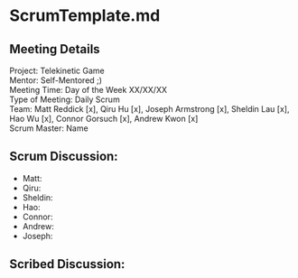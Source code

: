 # ScrumTemplate.md

## Meeting Details  

Project: Telekinetic Game  
Mentor: Self-Mentored ;)  
Meeting Time: Day of the Week XX/XX/XX  
Type of Meeting: Daily Scrum  
Team: Matt Reddick [x], Qiru Hu [x], Joseph Armstrong [x], Sheldin Lau [x], Hao Wu [x], Connor Gorsuch [x], Andrew Kwon [x]  
Scrum Master: Name  

## Scrum Discussion:
- Matt: 
- Qiru: 
- Sheldin: 
- Hao: 
- Connor: 
- Andrew: 
- Joseph: 

## Scribed Discussion: